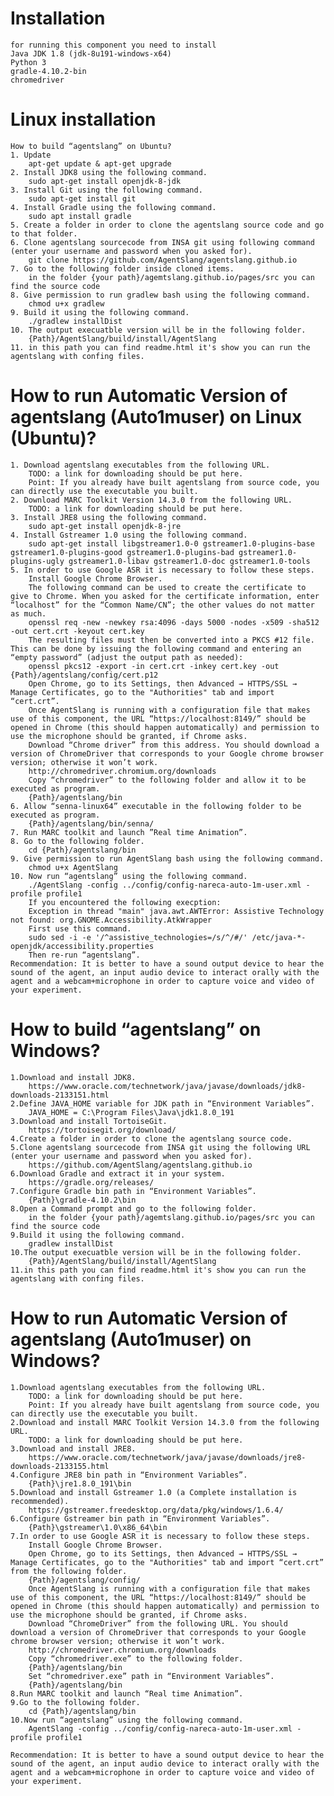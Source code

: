 
# Installation
	for running this component you need to install 
	Java JDK 1.8 (jdk-8u191-windows-x64)
	Python 3
	gradle-4.10.2-bin
	chromedriver
 
# Linux installation
	How to build “agentslang” on Ubuntu? 
	1. Update
		apt-get update & apt-get upgrade
	2. Install JDK8 using the following command. 
		sudo apt-get install openjdk-8-jdk
	3. Install Git using the following command.
		sudo apt-get install git
	4. Install Gradle using the following command.
		sudo apt install gradle
	5. Create a folder in order to clone the agentslang source code and go to that folder.
	6. Clone agentslang sourcecode from INSA git using following command (enter your username and password when you asked for).
		git clone https://github.com/AgentSlang/agentslang.github.io
	7. Go to the following folder inside cloned items.
		in the folder {your path}/agemtslang.github.io/pages/src you can find the source code
	8. Give permission to run gradlew bash using the following command.
		chmod u+x gradlew
	9. Build it using the following command.
		./gradlew installDist 
	10. The output execuatble version will be in the following folder.
		{Path}/AgentSlang/build/install/AgentSlang
	11. in this path you can find readme.html it's show you can run the agentslang with confing files.	

# How to run Automatic Version of agentslang (Auto1muser) on Linux (Ubuntu)? 
	1. Download agentslang executables from the following URL.
		TODO: a link for downloading should be put here.
		Point: If you already have built agentslang from source code, you can directly use the executable you built.
	2. Download MARC Toolkit Version 14.3.0 from the following URL.
		TODO: a link for downloading should be put here.
	3. Install JRE8 using the following command. 
		sudo apt-get install openjdk-8-jre
	4. Install Gstreamer 1.0 using the following command.
		sudo apt-get install libgstreamer1.0-0 gstreamer1.0-plugins-base gstreamer1.0-plugins-good gstreamer1.0-plugins-bad gstreamer1.0-plugins-ugly gstreamer1.0-libav gstreamer1.0-doc gstreamer1.0-tools
	5. In order to use Google ASR it is necessary to follow these steps.
		Install Google Chrome Browser.
		The following command can be used to create the certificate to give to Chrome. When you asked for the certificate information, enter “localhost” for the “Common Name/CN”; the other values do not matter as much.
		openssl req -new -newkey rsa:4096 -days 5000 -nodes -x509 -sha512 -out cert.crt -keyout cert.key
		The resulting files must then be converted into a PKCS #12 file. This can be done by issuing the following command and entering an “empty password” (adjust the output path as needed):
		openssl pkcs12 -export -in cert.crt -inkey cert.key -out {Path}/agentslang/config/cert.p12
		Open Chrome, go to its Settings, then Advanced → HTTPS/SSL → Manage Certificates, go to the "Authorities" tab and import “cert.crt”. 
		Once AgentSlang is running with a configuration file that makes use of this component, the URL “https://localhost:8149/” should be opened in Chrome (this should happen automatically) and permission to use the microphone should be granted, if Chrome asks.
		Download “Chrome driver” from this address. You should download a version of ChromeDriver that corresponds to your Google chrome browser version; otherwise it won’t work.
		http://chromedriver.chromium.org/downloads
		Copy “chromedriver” to the following folder and allow it to be executed as program.
		{Path}/agentslang/bin
	6. Allow “senna-linux64” executable in the following folder to be executed as program.
		{Path}/agentslang/bin/senna/
	7. Run MARC toolkit and launch ”Real time Animation”.
	8. Go to the following folder.
		cd {Path}/agentslang/bin
	9. Give permission to run AgentSlang bash using the following command.
		chmod u+x AgentSlang
	10. Now run “agentslang” using the following command.
		./AgentSlang -config ../config/config-nareca-auto-1m-user.xml -profile profile1
		If you encountered the following execption:
		Exception in thread "main" java.awt.AWTError: Assistive Technology not found: org.GNOME.Accessibility.AtkWrapper
		First use this command.
		sudo sed -i -e '/^assistive_technologies=/s/^/#/' /etc/java-*-openjdk/accessibility.properties
		Then re-run “agentslang”. 
	Recommendation: It is better to have a sound output device to hear the sound of the agent, an input audio device to interact orally with the agent and a webcam+microphone in order to capture voice and video of your experiment.
	 
	 
# How to build “agentslang” on Windows? 
	1.Download and install JDK8.
		https://www.oracle.com/technetwork/java/javase/downloads/jdk8-downloads-2133151.html
	2.Define JAVA_HOME variable for JDK path in “Environment Variables”.
		JAVA_HOME = C:\Program Files\Java\jdk1.8.0_191
	3.Download and install TortoiseGit.
		https://tortoisegit.org/download/
	4.Create a folder in order to clone the agentslang source code.
	5.Clone agentslang sourcecode from INSA git using the following URL (enter your username and password when you asked for).
		https://github.com/AgentSlang/agentslang.github.io
	6.Download Gradle and extract it in your system.
		https://gradle.org/releases/
	7.Configure Gradle bin path in “Environment Variables”.
		{Path}\gradle-4.10.2\bin
	8.Open a Command prompt and go to the following folder.
		in the folder {your path}/agemtslang.github.io/pages/src you can find the source code
	9.Build it using the following command.
		gradlew installDist
	10.The output execuatble version will be in the following folder.
		{Path}/AgentSlang/build/install/AgentSlang
	11.in this path you can find readme.html it's show you can run the agentslang with confing files.	 	


# How to run Automatic Version of agentslang (Auto1muser) on Windows? 

	1.Download agentslang executables from the following URL.
		TODO: a link for downloading should be put here.
		Point: If you already have built agentslang from source code, you can directly use the executable you built.
	2.Download and install MARC Toolkit Version 14.3.0 from the following URL. 
		TODO: a link for downloading should be put here.
	3.Download and install JRE8.
		https://www.oracle.com/technetwork/java/javase/downloads/jre8-downloads-2133155.html
	4.Configure JRE8 bin path in “Environment Variables”.
		{Path}\jre1.8.0_191\bin
	5.Download and install Gstreamer 1.0 (a Complete installation is recommended).
		https://gstreamer.freedesktop.org/data/pkg/windows/1.6.4/
	6.Configure Gstreamer bin path in “Environment Variables”.
		{Path}\gstreamer\1.0\x86_64\bin
	7.In order to use Google ASR it is necessary to follow these steps.
		Install Google Chrome Browser.
		Open Chrome, go to its Settings, then Advanced → HTTPS/SSL → Manage Certificates, go to the "Authorities" tab and import “cert.crt” from the following folder.
		{Path}/agentslang/config/
		Once AgentSlang is running with a configuration file that makes use of this component, the URL “https://localhost:8149/” should be opened in Chrome (this should happen automatically) and permission to use the microphone should be granted, if Chrome asks.
		Download “ChromeDriver” from the following URL. You should download a version of ChromeDriver that corresponds to your Google chrome browser version; otherwise it won’t work.
		http://chromedriver.chromium.org/downloads
		Copy “chromedriver.exe” to the following folder.
		{Path}/agentslang/bin
		Set “chromedriver.exe” path in “Environment Variables”.
		{Path}/agentslang/bin
	8.Run MARC toolkit and launch “Real time Animation”.
	9.Go to the following folder.
		cd {Path}/agentslang/bin
	10.Now run “agentslang” using the following command.
		AgentSlang -config ../config/config-nareca-auto-1m-user.xml -profile profile1

	Recommendation: It is better to have a sound output device to hear the sound of the agent, an input audio device to interact orally with the agent and a webcam+microphone in order to capture voice and video of your experiment.
